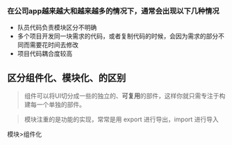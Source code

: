 ### 在公司app越来越大和越来越多的情况下，通常会出现以下几种情况

- 队员代码负责模块区分不明确
- 多个项目开发同一块需求的代码，或者复制代码的时候，会因为需求的部分不同而需要花时间去修改
- 项目代码耦合度较高

## 区分组件化、模块化、的区别

> 组件可以将UI切分成一些的独立的、**可复用**的部件，这样你就只需专注于构建每一个单独的部件。

> 模块注重的是功能的实现，常常是用 export 进行导出，import 进行导入

模块>组件化